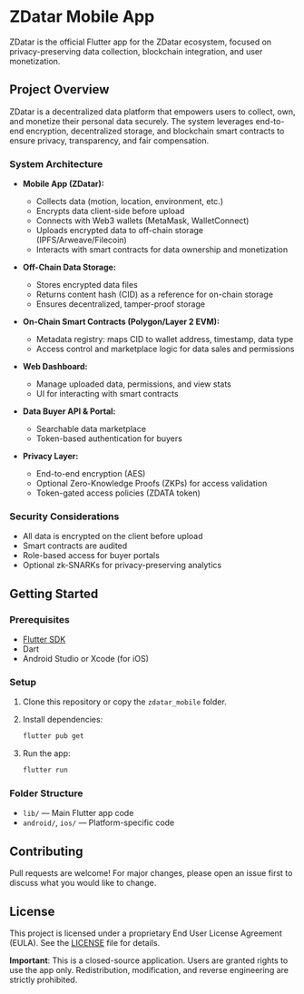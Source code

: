 # ZDatar Mobile App

ZDatar is the official Flutter app for the ZDatar ecosystem, focused on privacy-preserving data collection, blockchain integration, and user monetization.

## Project Overview

ZDatar is a decentralized data platform that empowers users to collect, own, and monetize their personal data securely. The system leverages end-to-end encryption, decentralized storage, and blockchain smart contracts to ensure privacy, transparency, and fair compensation.

### System Architecture

- **Mobile App (ZDatar):**
  - Collects data (motion, location, environment, etc.)
  - Encrypts data client-side before upload
  - Connects with Web3 wallets (MetaMask, WalletConnect)
  - Uploads encrypted data to off-chain storage (IPFS/Arweave/Filecoin)
  - Interacts with smart contracts for data ownership and monetization

- **Off-Chain Data Storage:**
  - Stores encrypted data files
  - Returns content hash (CID) as a reference for on-chain storage
  - Ensures decentralized, tamper-proof storage

- **On-Chain Smart Contracts (Polygon/Layer 2 EVM):**
  - Metadata registry: maps CID to wallet address, timestamp, data type
  - Access control and marketplace logic for data sales and permissions

- **Web Dashboard:**
  - Manage uploaded data, permissions, and view stats
  - UI for interacting with smart contracts

- **Data Buyer API & Portal:**
  - Searchable data marketplace
  - Token-based authentication for buyers

- **Privacy Layer:**
  - End-to-end encryption (AES)
  - Optional Zero-Knowledge Proofs (ZKPs) for access validation
  - Token-gated access policies (ZDATA token)

### Security Considerations

- All data is encrypted on the client before upload
- Smart contracts are audited
- Role-based access for buyer portals
- Optional zk-SNARKs for privacy-preserving analytics

## Getting Started

### Prerequisites

- [Flutter SDK](https://docs.flutter.dev/get-started/install)
- Dart
- Android Studio or Xcode (for iOS)

### Setup

1. Clone this repository or copy the `zdatar_mobile` folder.
2. Install dependencies:

   ```sh
   flutter pub get
   ```

3. Run the app:

   ```sh
   flutter run
   ```

### Folder Structure

- `lib/` — Main Flutter app code
- `android/`, `ios/` — Platform-specific code

## Contributing

Pull requests are welcome! For major changes, please open an issue first to discuss what you would like to change.

## License

This project is licensed under a proprietary End User License Agreement (EULA). See the [LICENSE](LICENSE) file for details.

**Important**: This is a closed-source application. Users are granted rights to use the app only. Redistribution, modification, and reverse engineering are strictly prohibited.
